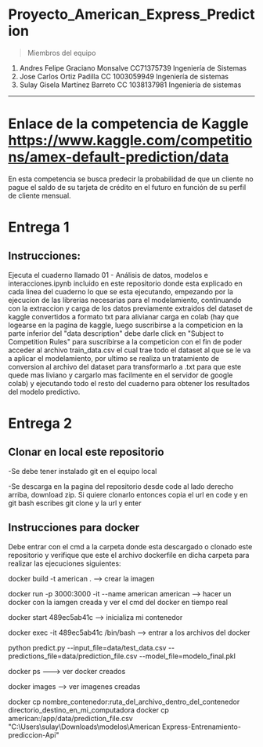 # Proyecto_American_Express_Prediction

>Miembros del equipo
1. Andres Felipe Graciano Monsalve CC71375739 Ingeniería de Sistemas
2. Jose Carlos Ortiz Padilla CC 1003059949 Ingeniería de sistemas
3. Sulay Gisela Martínez Barreto CC 1038137981 Ingeniería de sistemas
-------------
# Enlace de la competencia de Kaggle https://www.kaggle.com/competitions/amex-default-prediction/data
En esta competencia se busca predecir la probabilidad de que un cliente no pague el saldo de su tarjeta de crédito en el futuro en función de su perfil de cliente mensual.

# Entrega 1
## Instrucciones:
Ejecuta el cuaderno llamado 01 - Análisis de datos, modelos e interacciones.ipynb incluido en este repositorio donde esta explicado en cada linea del cuaderno lo que se esta ejecutando, empezando por la ejecucion de las librerias necesarias para el modelamiento, continuando con la extraccion y carga de los datos previamente extraidos del dataset de kaggle convertidos a formato txt para alivianar carga en colab (hay que logearse en la pagina de kaggle, luego suscribirse a la competicion en la parte inferior del "data description" debe darle click en "Subject to Competition Rules" para suscribirse a la competicion con el fin de poder acceder al archivo train_data.csv el cual trae todo el dataset al que se le va a aplicar el modelamiento, por ultimo se realiza un tratamiento de conversion al archivo del dataset para transformarlo a .txt para que este quede mas liviano y cargarlo mas facilmente en el servidor de google colab) y ejecutando todo el resto del cuaderno para obtener los resultados del modelo predictivo.


# Entrega 2
## Clonar en local este repositorio
-Se debe tener instalado git en el equipo local

-Se descarga en la pagina del repositorio desde code al lado derecho arriba, download zip. Si quiere clonarlo entonces copia el url en code y en git bash escribes git clone y la url y enter

## Instrucciones para docker
Debe entrar con el cmd a la carpeta donde esta descargado o clonado este repositorio y verifique que este el archivo dockerfile en dicha carpeta para realizar las ejecuciones siguientes:

docker build -t american . --> crear la imagen

docker run -p 3000:3000 -it --name american american --> hacer un docker con la iamgen creada y ver el cmd del docker en tiempo real

docker start 489ec5ab41c --> inicializa mi contenedor

docker exec -it 489ec5ab41c /bin/bash --> entrar a los archivos del docker

python predict.py --input_file=data/test_data.csv --predictions_file=data/prediction_file.csv --model_file=modelo_final.pkl

docker ps ---> ver docker creados

docker images --> ver imagenes creadas

docker cp nombre_contenedor:ruta_del_archivo_dentro_del_contenedor directorio_destino_en_mi_computadora 
docker cp american:/app/data/prediction_file.csv "C:\Users\sulay\Downloads\modelos\American Express-Entrenamiento-prediccion-Api"
